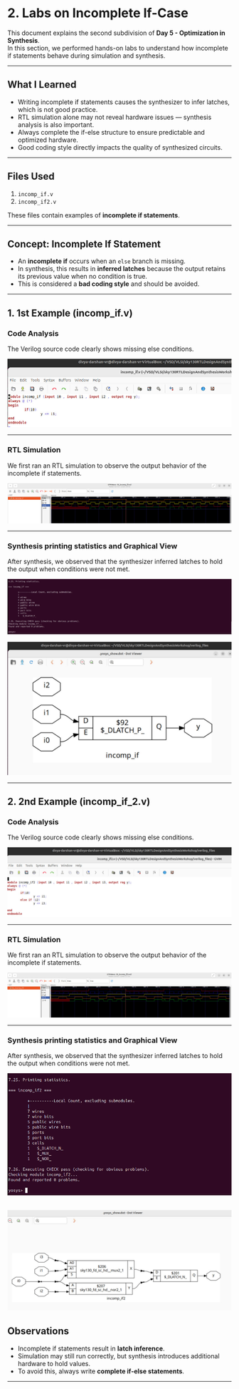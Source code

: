 # 2. Labs on Incomplete If-Case

This document explains the second subdivision of **Day 5 - Optimization in Synthesis**.  
In this section, we performed hands-on labs to understand how incomplete if statements behave during simulation and synthesis.

---

## What I Learned
- Writing incomplete if statements causes the synthesizer to infer latches, which is not good practice.  
- RTL simulation alone may not reveal hardware issues — synthesis analysis is also important.  
- Always complete the if-else structure to ensure predictable and optimized hardware.  
- Good coding style directly impacts the quality of synthesized circuits.  

---
## Files Used
1. `incomp_if.v`  
2. `incomp_if2.v`  

These files contain examples of **incomplete if statements**.

---

## Concept: Incomplete If Statement
- An **incomplete if** occurs when an `else` branch is missing.  
- In synthesis, this results in **inferred latches** because the output retains its previous value when no condition is true.  
- This is considered a **bad coding style** and should be avoided.

---

## 1. 1st Example (incomp_if.v)


### Code Analysis
The Verilog source code clearly shows missing else conditions.  

![verilog code (incomp_if.v)](.Screenshots/code_incomp_if.jpg)

---

### RTL Simulation
We first ran an RTL simulation to observe the output behavior of the incomplete if statements.  

![ RTL simulation result](.Screenshots/rtl_incomp_if.jpg)

---

### Synthesis printing statistics and Graphical View 
After synthesis, we observed that the synthesizer inferred latches to hold the output when conditions were not met.  

![printing_statistics](.Screenshots/ps_incomp_if.jpg)


![graphical view](.Screenshots/synth_incomp_if.jpg)

---

## 2. 2nd Example (incomp_if_2.v)


### Code Analysis
The Verilog source code clearly shows missing else conditions.  

![Verilog code (incomp_if_2.v)](.Screenshots/code_incomp_if2.jpg)

---

### RTL Simulation
We first ran an RTL simulation to observe the output behavior of the incomplete if statements.  

![ RTL simulation result 2](.Screenshots/rtl_incomp_if2.jpg)

---

### Synthesis printing statistics and Graphical View 
After synthesis, we observed that the synthesizer inferred latches to hold the output when conditions were not met.  

![printing_statistics](.Screenshots/ps_incomp_if2.jpg)

                                
![graphical view](.Screenshots/synth_incomp_if2.jpg)
---


## Observations
- Incomplete if statements result in **latch inference**.  
- Simulation may still run correctly, but synthesis introduces additional hardware to hold values.  
- To avoid this, always write **complete if-else statements**.  

---
